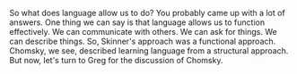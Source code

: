 So what does language allow us to do? You probably came up with a lot of
answers. One thing we can say is that language allows us to function
effectively. We can communicate with others. We can ask for things. We can
describe things. So, Skinner's approach was a functional approach. Chomsky, we
see, described learning language from a structural approach. But now, let's
turn to Greg for the discussion of Chomsky.
